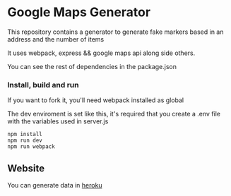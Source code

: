 # Google Maps Generator #

This repository contains a generator to generate fake markers based in an address and the number of items

It uses webpack, express && google maps api along side others.

You can see the rest of dependencies in the package.json

### Install, build and run ###

If you want to fork it, you'll need webpack installed as global

The dev enviroment is set like this, it's required that you create a .env file with the variables used in server.js

```
npm install
npm run dev
npm run webpack
```

## Website ##

You can generate data in [heroku](https://google-maps-generator.herokuapp.com/)
